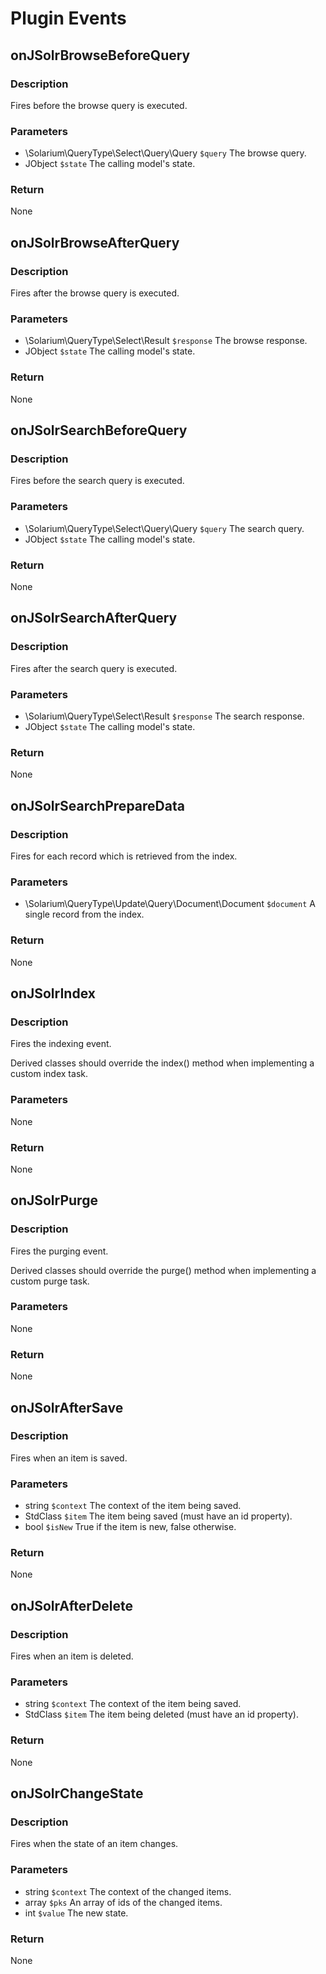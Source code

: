 # Plugin Events

## onJSolrBrowseBeforeQuery

### Description
Fires before the browse query is executed.

### Parameters
* \Solarium\QueryType\Select\Query\Query ```$query``` The browse query.
* JObject ```$state``` The calling model's state.

### Return
None

## onJSolrBrowseAfterQuery

### Description
Fires after the browse query is executed.

### Parameters
* \Solarium\QueryType\Select\Result ```$response``` The browse response.
* JObject ```$state``` The calling model's state.

### Return
None

## onJSolrSearchBeforeQuery

### Description
Fires before the search query is executed.

### Parameters
* \Solarium\QueryType\Select\Query\Query ```$query``` The search query.
* JObject ```$state``` The calling model's state.

### Return
None

## onJSolrSearchAfterQuery

### Description
Fires after the search query is executed.

### Parameters
* \Solarium\QueryType\Select\Result ```$response``` The search response.
* JObject ```$state``` The calling model's state.

### Return
None

## onJSolrSearchPrepareData

### Description
Fires for each record which is retrieved from the index.

### Parameters
* \Solarium\QueryType\Update\Query\Document\Document ```$document``` A single record from the index.

### Return
None

## onJSolrIndex

### Description
Fires the indexing event.

Derived classes should override the index() method when implementing a custom index task.

### Parameters
None

### Return
None

## onJSolrPurge

### Description
Fires the purging event.

Derived classes should override the purge() method when implementing a custom purge task.

### Parameters
None

### Return
None

## onJSolrAfterSave

### Description
Fires when an item is saved.

### Parameters
* string ```$context``` The context of the item being saved.
* StdClass ```$item``` The item being saved (must have an id property).
* bool ```$isNew``` True if the item is new, false otherwise.

### Return
None

## onJSolrAfterDelete

### Description
Fires when an item is deleted.

### Parameters
* string ```$context``` The context of the item being saved.
* StdClass ```$item``` The item being deleted (must have an id property).

### Return
None

## onJSolrChangeState

### Description
Fires when the state of an item changes.

### Parameters
* string ```$context``` The context of the changed items.
* array ```$pks``` An array of ids of the changed items.
* int ```$value``` The new state.

### Return
None